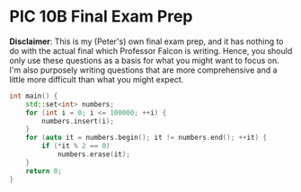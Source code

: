 # PIC 10B Final Exam Prep

**Disclaimer**: This is my (Peter's) own final exam prep, and it has nothing to do with the actual final which Professor Falcon is writing. Hence, you should only use these questions as a basis for what you might want to focus on. I'm also purposely writing questions that are more comprehensive and a little more difficult than what you might expect. 

```c++
int main() {
    std::set<int> numbers;
    for (int i = 0; i <= 100000; ++i) {
        numbers.insert(i);
    }
    for (auto it = numbers.begin(); it != numbers.end(); ++it) {
        if (*it % 2 == 0) 
            numbers.erase(it);
    }
    return 0;
}
```
